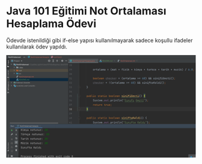 # Java 101 Eğitimi Not Ortalaması Hesaplama Ödevi

Ödevde istenildiği gibi if-else yapısı kullanılmayarak
sadece koşullu ifadeler kullanılarak ödev yapıldı.

<img src="img/notOrtalamasiImg.jpg"></img>